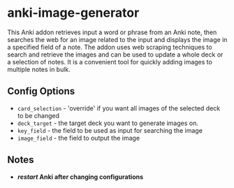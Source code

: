 # anki-image-generator
This Anki addon retrieves input a word or phrase from an Anki note, 
then searches the web for an image related to the input and displays 
the image in a specified field of a note. The addon uses web scraping 
techniques to search and retrieve the images and can be used to update 
a whole deck or a selection of notes. It is a convenient tool for quickly 
adding images to multiple notes in bulk.

## Config Options
* `card_selection` - 'override' if you want all images of the selected deck to be changed
* `deck_target` - the target deck you want to generate images on.
* `key_field` - the field to be used as input for searching the image
* `image_field` - the field to output the image

## Notes
* ***restart* Anki after changing configurations**
